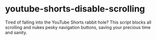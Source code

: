 # youtube-shorts-disable-scrolling
Tired of falling into the YouTube Shorts rabbit hole? This script blocks all scrolling and nukes pesky navigation buttons, saving your precious time and sanity.
